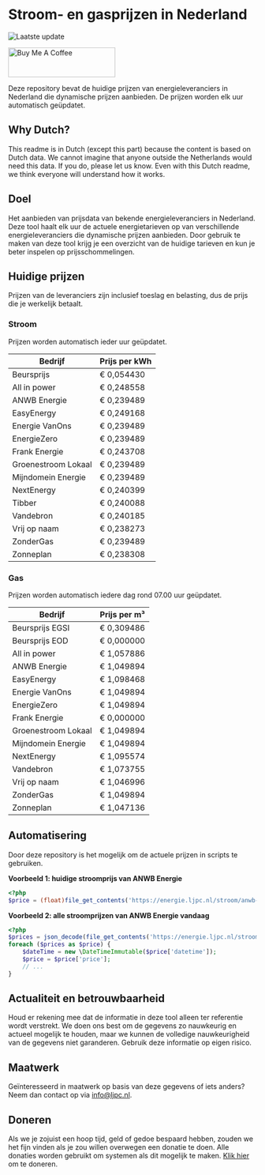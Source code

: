 # Stroom- en gasprijzen in Nederland

![Laatste update](https://img.shields.io/badge/laatste%20update-2023--12--17%2010%3A00%20CET-brightgreen)

<a href="https://www.buymeacoffee.com/Lars-" target="_blank"><img src="https://cdn.buymeacoffee.com/buttons/v2/default-orange.png" alt="Buy Me A Coffee" height="60" style="height: 60px !important;width: 217px !important;" ></a>

Deze repository bevat de huidige prijzen van energieleveranciers in Nederland die dynamische prijzen aanbieden. De prijzen worden elk uur automatisch geüpdatet.

## Why Dutch?

This readme is in Dutch (except this part) because the content is based on Dutch data. We cannot imagine that anyone outside the Netherlands would need this data. If you do, please let us know. Even with this Dutch readme, we think
everyone will understand how it works.

## Doel

Het aanbieden van prijsdata van bekende energieleveranciers in Nederland. Deze tool haalt elk uur de actuele energietarieven op van verschillende energieleveranciers die dynamische prijzen aanbieden. Door gebruik te maken van deze tool
krijg je een overzicht van de huidige tarieven en kun je beter inspelen op prijsschommelingen.

## Huidige prijzen

Prijzen van de leveranciers zijn inclusief toeslag en belasting, dus de prijs die je werkelijk betaalt.

### Stroom

Prijzen worden automatisch ieder uur geüpdatet.

 Bedrijf | Prijs per kWh 
---------|---------------
Beursprijs | € 0,054430
All in power | € 0,248558
ANWB Energie | € 0,239489
EasyEnergy | € 0,249168
Energie VanOns | € 0,239489
EnergieZero | € 0,239489
Frank Energie | € 0,243708
Groenestroom Lokaal | € 0,239489
Mijndomein Energie | € 0,239489
NextEnergy | € 0,240399
Tibber | € 0,240088
Vandebron | € 0,240185
Vrij op naam | € 0,238273
ZonderGas | € 0,239489
Zonneplan | € 0,238308


### Gas

Prijzen worden automatisch iedere dag rond 07.00 uur geüpdatet.

 Bedrijf | Prijs per m³ 
---------|--------------
Beursprijs EGSI | € 0,309486
Beursprijs EOD | € 0,000000
All in power | € 1,057886
ANWB Energie | € 1,049894
EasyEnergy | € 1,098468
Energie VanOns | € 1,049894
EnergieZero | € 1,049894
Frank Energie | € 0,000000
Groenestroom Lokaal | € 1,049894
Mijndomein Energie | € 1,049894
NextEnergy | € 1,095574
Vandebron | € 1,073755
Vrij op naam | € 1,046996
ZonderGas | € 1,049894
Zonneplan | € 1,047136


## Automatisering

Door deze repository is het mogelijk om de actuele prijzen in scripts te gebruiken.

**Voorbeeld 1: huidige stroomprijs van ANWB Energie**

```php
<?php
$price = (float)file_get_contents('https://energie.ljpc.nl/stroom/anwb-energie-nu.txt');

```

**Voorbeeld 2: alle stroomprijzen van ANWB Energie vandaag**

```php
<?php
$prices = json_decode(file_get_contents('https://energie.ljpc.nl/stroom/all-in-power-vandaag.json'),true);
foreach ($prices as $price) {
    $dateTime = new \DateTimeImmutable($price['datetime']);
    $price = $price['price'];
    // ...
}
```

## Actualiteit en betrouwbaarheid

Houd er rekening mee dat de informatie in deze tool alleen ter referentie wordt verstrekt. We doen ons best om de gegevens zo nauwkeurig en actueel mogelijk te houden, maar we kunnen de volledige nauwkeurigheid van de gegevens niet
garanderen. Gebruik deze informatie op eigen risico.

## Maatwerk

Geïnteresseerd in maatwerk op basis van deze gegevens of iets anders? Neem dan contact op
via [info@ljpc.nl](mailto:info@ljpc.nl?subject=Energie%20prijzen).

## Doneren

Als we je zojuist een hoop tijd, geld of gedoe bespaard hebben, zouden we het fijn vinden als je zou willen overwegen een
donatie te doen. Alle donaties worden gebruikt om systemen als dit mogelijk te
maken. [Klik hier](https://www.buymeacoffee.com/Lars-) om te doneren.

